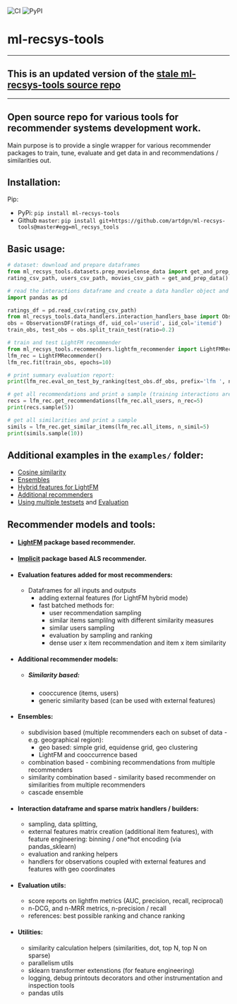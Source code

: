 ![CI](https://github.com/artdgn/ml-recsys-tools/workflows/CI/badge.svg) ![PyPI](https://img.shields.io/pypi/v/ml-recsys-tools?color=blue)

# ml-recsys-tools

----

## This is an updated version of the [stale ml-recsys-tools source repo](https://github.com/DomainGroupOSS/ml-recsys-tools)

-----


## Open source repo for various tools for recommender systems development work.
Main purpose is to provide a single wrapper for various recommender packages to train, tune, evaluate and get data in and recommendations / similarities out.

## Installation:

Pip:
* PyPi: `pip install ml-recsys-tools` 
* Github `master`: `pip install git+https://github.com/artdgn/ml-recsys-tools@master#egg=ml_recsys_tools`


## Basic usage:

```python
# dataset: download and prepare dataframes
from ml_recsys_tools.datasets.prep_movielense_data import get_and_prep_data
rating_csv_path, users_csv_path, movies_csv_path = get_and_prep_data()

# read the interactions dataframe and create a data handler object and  split to train and test
import pandas as pd

ratings_df = pd.read_csv(rating_csv_path)
from ml_recsys_tools.data_handlers.interaction_handlers_base import ObservationsDF    
obs = ObservationsDF(ratings_df, uid_col='userid', iid_col='itemid')
train_obs, test_obs = obs.split_train_test(ratio=0.2)

# train and test LightFM recommender
from ml_recsys_tools.recommenders.lightfm_recommender import LightFMRecommender    
lfm_rec = LightFMRecommender()
lfm_rec.fit(train_obs, epochs=10)

# print summary evaluation report:
print(lfm_rec.eval_on_test_by_ranking(test_obs.df_obs, prefix='lfm ', n_rec=100))

# get all recommendations and print a sample (training interactions are filtered out by default)
recs = lfm_rec.get_recommendations(lfm_rec.all_users, n_rec=5)
print(recs.sample(5))

# get all similarities and print a sample
simils = lfm_rec.get_similar_items(lfm_rec.all_items, n_simil=5)
print(simils.sample(10))
```
   
## Additional examples in the `examples/` folder:
 - [Cosine similarity](https://github.com/artdgn/ml-recsys-tools/blob/master/examples/cosine_similarity.py) 
 - [Ensembles](https://github.com/artdgn/ml-recsys-tools/blob/master/examples/ensembles.py) 
 - [Hybrid features for LightFM](https://github.com/artdgn/ml-recsys-tools/blob/master/examples/lightfm_hybrid_features.py) 
 - [Additional recommenders](https://github.com/artdgn/ml-recsys-tools/blob/master/examples/additional_recommenders.py) 
 - [Using multiple testsets](https://github.com/artdgn/ml-recsys-tools/blob/master/examples/multiple_testsets.py)
 and [Evaluation](https://github.com/artdgn/ml-recsys-tools/blob/master/examples/evaluation.py)


## Recommender models and tools:

* #### [LightFM](https://github.com/lyst/lightfm) package based recommender.
* #### [Implicit](https://github.com/benfred/implicit) package based ALS recommender.
* #### Evaluation features added for most recommenders:
    * Dataframes for all inputs and outputs
        * adding external features (for LightFM hybrid mode)
        * fast batched methods for:
            * user recommendation sampling
            * similar items samplilng with different similarity measures
            * similar users sampling
            * evaluation by sampling and ranking
            * dense user x item recommendation and item x item similarity      
                  
* #### Additional recommender models:
    * ##### Similarity based:
        * cooccurence (items, users)
        * generic similarity based (can be used with external features)  
              
* #### Ensembles:
    * subdivision based (multiple recommenders each on subset of data - e.g. geographical region):
        * geo based: simple grid, equidense grid, geo clustering
        * LightFM and cooccurrence based
    * combination based - combining recommendations from multiple recommenders
    * similarity combination based - similarity based recommender on similarities from multiple recommenders
    * cascade ensemble 
           
* #### Interaction dataframe and sparse matrix handlers / builders:
    * sampling, data splitting,
    * external features matrix creation (additional item features),
        with feature engineering: binning / one*hot encoding (via pandas_sklearn)
    * evaluation and ranking helpers
    * handlers for observations coupled with external features and features with geo coordinates
        
* #### Evaluation utils:
    * score reports on lightfm metrics (AUC, precision, recall, reciprocal)
    * n-DCG, and n-MRR metrics, n-precision / recall
    * references: best possible ranking and chance ranking

* #### Utilities:
    * similarity calculation helpers (similarities, dot, top N, top N on sparse)
    * parallelism utils
    * sklearn transformer extenstions (for feature engineering)
    * logging, debug printouts decorators and other instrumentation and inspection tools
    * pandas utils
